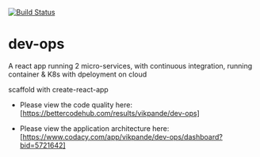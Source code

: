 [![Build Status](https://travis-ci.org/vikpande/dev-ops.svg?branch=master)](https://travis-ci.org/vikpande/dev-ops)

# dev-ops
A react app running 2 micro-services, with continuous integration, running container & K8s with dpeloyment on cloud

scaffold with create-react-app

* Please view the code quality here:
[https://bettercodehub.com/results/vikpande/dev-ops]

* Please view the application architecture here:
[https://www.codacy.com/app/vikpande/dev-ops/dashboard?bid=5721642]
